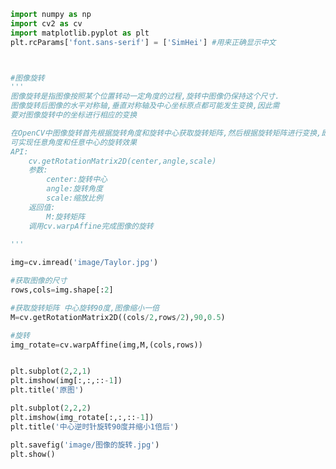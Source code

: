 
<BlogInfo id="626" title="13.图像的旋转" author="白日梦想猿" pv=0 read_times=0 pre_cost_time=0分42秒 category="图像处理" tag_list="['图像处理']" create_time="2021.08.11 10:09:45" update_time="2021.08.11 10:36:53" />

```python
import numpy as np
import cv2 as cv
import matplotlib.pyplot as plt
plt.rcParams['font.sans-serif'] = ['SimHei'] #用来正确显示中文



#图像旋转
'''
图像旋转是指图像按照某个位置转动一定角度的过程,旋转中图像仍保持这个尺寸.
图像旋转后图像的水平对称轴,垂直对称轴及中心坐标原点都可能发生变换,因此需
要对图像旋转中的坐标进行相应的变换

在OpenCV中图像旋转首先根据旋转角度和旋转中心获取旋转矩阵,然后根据旋转矩阵进行变换,即
可实现任意角度和任意中心的旋转效果
API:
    cv.getRotationMatrix2D(center,angle,scale)
    参数:
        center:旋转中心
        angle:旋转角度
        scale:缩放比例
    返回值:
        M:旋转矩阵
    调用cv.warpAffine完成图像的旋转
    
'''

img=cv.imread('image/Taylor.jpg')

#获取图像的尺寸
rows,cols=img.shape[:2]

#获取旋转矩阵 中心旋转90度,图像缩小一倍
M=cv.getRotationMatrix2D((cols/2,rows/2),90,0.5)

#旋转
img_rotate=cv.warpAffine(img,M,(cols,rows))


plt.subplot(2,2,1)
plt.imshow(img[:,:,::-1])
plt.title('原图')

plt.subplot(2,2,2)
plt.imshow(img_rotate[:,:,::-1])
plt.title('中心逆时针旋转90度并缩小1倍后')

plt.savefig('image/图像的旋转.jpg')
plt.show()






```
